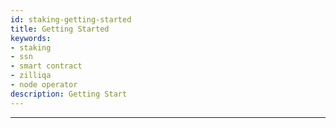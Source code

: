 ```yaml
---
id: staking-getting-started
title: Getting Started
keywords: 
- staking
- ssn
- smart contract
- zilliqa	
- node operator 
description: Getting Start
---
```

---

